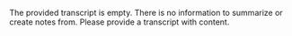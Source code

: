 The provided transcript is empty.  There is no information to summarize or create notes from.  Please provide a transcript with content.
